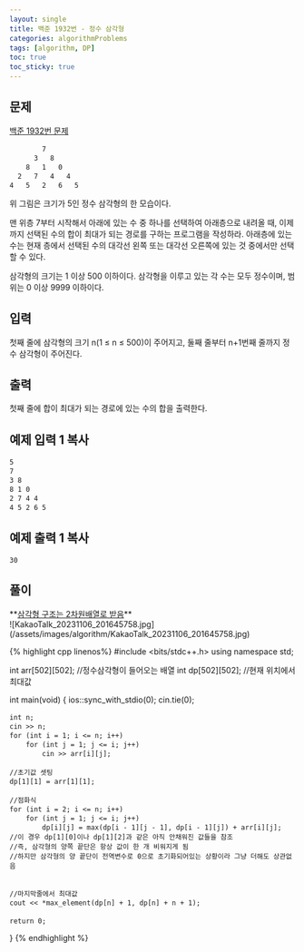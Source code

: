 ```yaml
---
layout: single
title: 백준 1932번 - 정수 삼각형
categories: algorithmProblems
tags: [algorithm, DP]
toc: true
toc_sticky: true
---
```


## 문제
[백준 1932번 문제](https://www.acmicpc.net/problem/1932) <br>
```
        7
      3   8
    8   1   0
  2   7   4   4
4   5   2   6   5
```

위 그림은 크기가 5인 정수 삼각형의 한 모습이다.

맨 위층 7부터 시작해서 아래에 있는 수 중 하나를 선택하여 아래층으로 내려올 때, 이제까지 선택된 수의 합이 최대가 되는 경로를 구하는 프로그램을 작성하라. 아래층에 있는 수는 현재 층에서 선택된 수의 대각선 왼쪽 또는 대각선 오른쪽에 있는 것 중에서만 선택할 수 있다.

삼각형의 크기는 1 이상 500 이하이다. 삼각형을 이루고 있는 각 수는 모두 정수이며, 범위는 0 이상 9999 이하이다.

## 입력

첫째 줄에 삼각형의 크기 n(1 ≤ n ≤ 500)이 주어지고, 둘째 줄부터 n+1번째 줄까지 정수 삼각형이 주어진다.

## 출력

첫째 줄에 합이 최대가 되는 경로에 있는 수의 합을 출력한다.

## 예제 입력 1 복사

```
5
7
3 8
8 1 0
2 7 4 4
4 5 2 6 5
```

## 예제 출력 1 복사

```
30
```

## 풀이
<div class="notice" markdown="1">
**<u>삼각형 구조는 2차원배열로 받음</u>** <br>
![KakaoTalk_20231106_201645758.jpg](/assets/images/algorithm/KakaoTalk_20231106_201645758.jpg)
</div>

{% highlight cpp linenos%}
#include <bits/stdc++.h>
using namespace std;

int arr[502][502];  //정수삼각형이 들어오는 배열
int dp[502][502];   //현재 위치에서 최대값

int main(void) 
{
    ios::sync_with_stdio(0);
    cin.tie(0);

    int n;
    cin >> n;
    for (int i = 1; i <= n; i++)
        for (int j = 1; j <= i; j++)
            cin >> arr[i][j];

    //초기값 셋팅
    dp[1][1] = arr[1][1];

    //점화식
    for (int i = 2; i <= n; i++)
        for (int j = 1; j <= i; j++)
            dp[i][j] = max(dp[i - 1][j - 1], dp[i - 1][j]) + arr[i][j];
	//이 경우 dp[1][0]이나 dp[1][2]과 같은 아직 안채워진 값들을 참조
	//즉, 삼각형의 양쪽 끝단은 항상 값이 한 개 비워지게 됨
    //하지만 삼각형의 양 끝단이 전역변수로 0으로 초기화되어있는 상황이라 그냥 더해도 상관없음


    //마지막줄에서 최대값
    cout << *max_element(dp[n] + 1, dp[n] + n + 1);

    return 0;
}
{% endhighlight %}